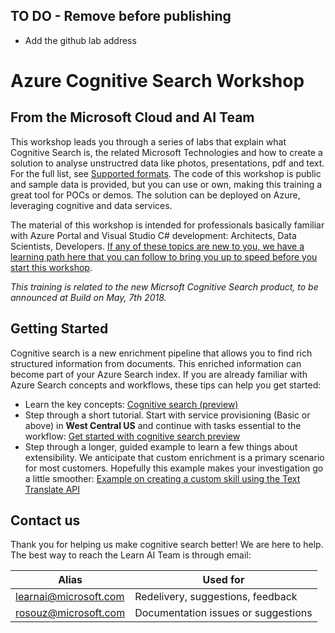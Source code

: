 ## TO DO - Remove before publishing 
- Add the github lab address

# Azure Cognitive Search Workshop 

## From the Microsoft Cloud and AI Team

This workshop leads you through a series of labs that explain what Cognitive Search is, the related Microsoft Technologies and how to create a solution to analyse unstructred data like photos, presentations, pdf and text. For the full list, see [Supported formats](https://docs.microsoft.com/en-us/azure/search/search-howto-indexing-azure-blob-storage#supported-document-formats).
The code of this workshop is public and sample data is provided, but you can use or own, making this training a great tool for POCs or demos. The solution can be deployed on Azure, leveraging cognitive and data services.

The material of this workshop is intended for professionals basically familiar with Azure Portal and Visual Studio C# development: Architects, Data Scientists, Developers. [If any of these topics are new to you, we have a learning path here that you can follow to bring you up to speed before you start this workshop](https://azure.microsoft.com/en-us/training/learning-paths/).

*This training is related to the new Micrsoft Cognitive Search product, to be announced at Build on May, 7th 2018.*

## Getting Started
Cognitive search is a new enrichment pipeline that allows you to find rich structured information from documents. This enriched information can become part of your Azure Search index. If you are already familiar with Azure Search concepts and workflows, these tips can help you get started:
+ Learn the key concepts: [Cognitive search (preview)](cognitive-search-concept-intro.md)
+ Step through a short tutorial. Start with service provisioning (Basic or above) in **West Central US** and continue with tasks essential to the workflow: [Get started with cognitive search preview](cognitive-search-get-start-preview.md)
+ Step through a longer, guided example to learn a few things about extensibility. We anticipate that custom enrichment is a primary scenario for most customers. Hopefully this example makes your investigation go a little smoother: [Example on creating a custom skill using the Text Translate API](cognitive-search-create-custom-skill-example.md)


## Contact us

Thank you for helping us make cognitive search better! We are here to help. The best way to reach the Learn AI Team is through email:

| Alias | Used for |
|-------|----------|
| learnai@microsoft.com | Redelivery, suggestions, feedback |
| rosouz@microsoft.com | Documentation issues or suggestions |
